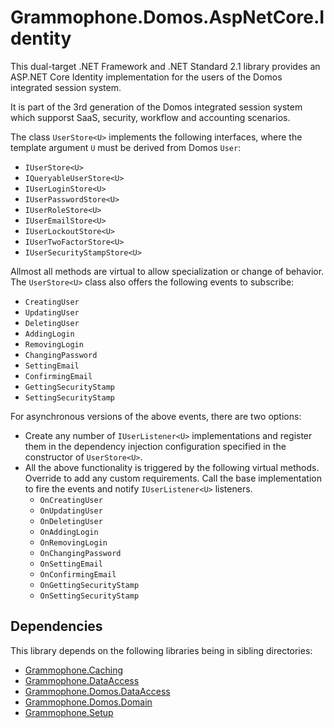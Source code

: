 # Grammophone.Domos.AspNetCore.Identity
This dual-target .NET Framework and .NET Standard 2.1 library provides an
ASP.NET Core Identity implementation for the users of the
Domos integrated session system.

It is part of the 3rd generation of the Domos integrated session
system which supporst SaaS, security, workflow and accounting scenarios.

The class `UserStore<U>` implements the following interfaces,
where the template argument `U` must be derived from Domos `User`:

* `IUserStore<U>`
* `IQueryableUserStore<U>`
* `IUserLoginStore<U>`
* `IUserPasswordStore<U>`
* `IUserRoleStore<U>`
* `IUserEmailStore<U>`
* `IUserLockoutStore<U>`
* `IUserTwoFactorStore<U>`
* `IUserSecurityStampStore<U>`

Allmost all methods are virtual to allow specialization or change of
behavior. The `UserStore<U>` class also offers the
following events to subscribe:
* `CreatingUser`
* `UpdatingUser`
* `DeletingUser`
* `AddingLogin`
* `RemovingLogin`
* `ChangingPassword`
* `SettingEmail`
* `ConfirmingEmail`
* `GettingSecurityStamp`
* `SettingSecurityStamp`

For asynchronous versions of the above events, there are two options:
* Create any number of
`IUserListener<U>` implementations
and register them in the dependency injection configuration specified in
the constructor of `UserStore<U>`.
* All the above functionality is triggered by the following virtual
methods. Override to add any custom requirements. Call the base
implementation to fire the events and notify `IUserListener<U>` listeners.
    * `OnCreatingUser`
    * `OnUpdatingUser`
    * `OnDeletingUser`
    * `OnAddingLogin`
    * `OnRemovingLogin`
    * `OnChangingPassword`
    * `OnSettingEmail`
    * `OnConfirmingEmail`
    * `OnGettingSecurityStamp`
    * `OnSettingSecurityStamp`

## Dependencies

This library depends on the following libraries being in
sibling directories:

* [Grammophone.Caching](https://github.com/grammophone/Grammophone.Caching)
* [Grammophone.DataAccess](https://github.com/grammophone/Grammophone.DataAccess)
* [Grammophone.Domos.DataAccess](https://github.com/grammophone/Grammophone.Domos.DataAccess)
* [Grammophone.Domos.Domain](https://github.com/grammophone/Grammophone.Domos.Domain)
* [Grammophone.Setup](https://github.com/grammophone/Grammophone.Setup)